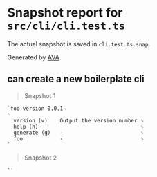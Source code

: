 # Snapshot report for `src/cli/cli.test.ts`

The actual snapshot is saved in `cli.test.ts.snap`.

Generated by [AVA](https://ava.li).

## can create a new boilerplate cli

> Snapshot 1

    `foo version 0.0.1␊
    ␊
      version (v)    Output the version number ␊
      help (h)       -                         ␊
      generate (g)   -                         ␊
      foo            -                         ␊
    `

> Snapshot 2

    ''
